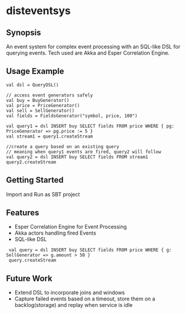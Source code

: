# disteventsys #

## Synopsis ##
An event system for complex event processing with an SQL-like DSL for querying events. Tech used are Akka and Esper Correlation Engine.

## Usage Example ##
```<scala>
val dsl = QueryDSL()

// access event generators safely
val buy = BuyGenerator()
val price = PriceGenerator()
val sell = SellGenerator()
val fields = FieldsGenerator("symbol, price, 100")
    
val query1 = dsl INSERT buy SELECT fields FROM price WHERE { pg: PriceGenerator => pg.price := 5 }
val stream1 = query1.createStream

//create a query based on an existing query
// meaning when query1 events are fired, query2 will follow
val query2 = dsl INSERT buy SELECT fields FROM stream1
query2.createStream

```
## Getting Started ##
Import and Run as SBT project

## Features ##
* Esper Correlation Engine for Event Processing
* Akka actors handling fired Events
* SQL-like DSL 
```<scala>
 val query = dsl INSERT buy SELECT fields FROM price WHERE { g: SellGenerator => g.amount > 50 }
 query.createStream
 ```
## Future Work ##
* Extend DSL to incorporate joins and windows
* Capture failed events based on a timeout, store them on a backlog(storage) and replay when service is idle
